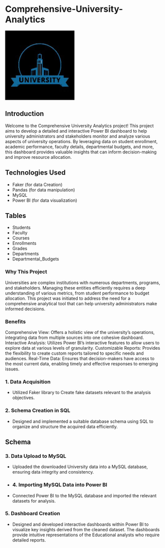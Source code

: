 # Comprehensive-University-Analytics
![University Logo](https://github.com/Sibasankar2382/Comprehensive-University-Analytics/blob/main/University_logo.png)
## Introduction
Welcome to the Comprehensive University Analytics project! This project aims to develop a detailed and interactive Power BI dashboard to help university administrators and stakeholders monitor and analyze various aspects of university operations. By leveraging data on student enrollment, academic performance, faculty details, departmental budgets, and more, this dashboard provides valuable insights that can inform decision-making and improve resource allocation.
## Technologies Used
* Faker (for data Creation)
* Pandas (for data manipulation)
* MySQL
* Power BI (for data visualization)
## Tables
* Students
* Faculty
* Courses
* Enrollments
* Grades
* Departments
* Departmental_Budgets
### Why This Project
Universities are complex institutions with numerous departments, programs, and stakeholders. Managing these entities efficiently requires a deep understanding of various metrics, from student performance to budget allocation. This project was initiated to address the need for a comprehensive analytical tool that can help university administrators make informed decisions.
### Benefits
Comprehensive View: Offers a holistic view of the university’s operations, integrating data from multiple sources into one cohesive dashboard.
Interactive Analysis: Utilizes Power BI’s interactive features to allow users to explore data at various levels of granularity.
Customizable Reports: Provides the flexibility to create custom reports tailored to specific needs and audiences.
Real-Time Data: Ensures that decision-makers have access to the most current data, enabling timely and effective responses to emerging issues.
### 1. Data Acquisition

- Utilized Faker library to Create fake datasets relevant to the analysis objectives.

### 2. Schema Creation in SQL

- Designed and implemented a suitable database schema using SQL to organize and structure the acquired data efficiently.
## Schema 

### 3. Data Upload to MySQL

- Uploaded the downloaded University data into a MySQL database, ensuring data integrity and consistency.
- ### 4. Importing MySQL Data into Power BI

- Connected Power BI to the MySQL database and imported the relevant datasets for analysis.
### 5. Dashboard Creation
- Designed and developed interactive dashboards within Power BI to visualize key insights derived from the cleaned dataset. The dashboards provide intuitive representations of the Educational analysts who require detailed  reports.

